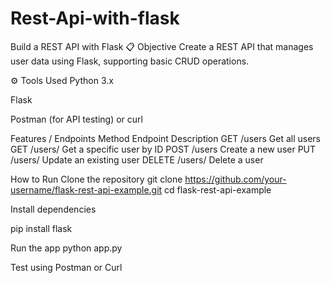 # Rest-Api-with-flask

Build a REST API with Flask
📋 Objective
Create a REST API that manages user data using Flask, supporting basic CRUD operations.

⚙️ Tools Used
Python 3.x

Flask

Postman (for API testing) or curl

Features / Endpoints
Method	Endpoint	Description
GET	/users	Get all users
GET	/users/<id>	Get a specific user by ID
POST	/users	Create a new user
PUT	/users/<id>	Update an existing user
DELETE	/users/<id>	Delete a user

 How to Run
Clone the repository
git clone https://github.com/your-username/flask-rest-api-example.git
cd flask-rest-api-example

Install dependencies

pip install flask

Run the app
python app.py

Test using Postman or Curl
